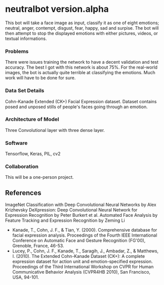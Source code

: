 # neutralbot version.alpha
This bot will take a face image as input, classify it as one of eight emotions; neutral, anger, contempt, disgust, fear, happy, sad and surpise. 
The bot will then attempt to stop the displayed emotions with either pictures, videos, or textual informations. 
### Problems
There were issues training the network to have a decent validation and test accuracy. The best I got with this network is about 75%. For the real-world images, the bot is actually quite terrible at classifying the emotions. Much work will have to be done for sure.
### Data Set Details
Cohn-Kanade Extended (CK+) Facial Expression dataset. Dataset contains posed and unposed stills of people's faces going through an emotion. 
### Architecture of Model
Three Convolutional layer with three dense layer. 
### Software
Tensorflow, Keras, PIL, cv2 
### Collaboration
This will be a one-person project. 
## References
ImageNet Classification with Deep Convolutional Neural Networks by Alex Krizhevsky
DeXpression: Deep Convolutional Neural Network for Expression Recognition by Peter Burkert et al.
Automated Face Analysis by Feature Tracking and Expression Recognition by Zeming Li

- Kanade, T., Cohn, J. F., & Tian, Y. (2000). Comprehensive database for facial expression analysis. Proceedings of the Fourth IEEE International Conference on Automatic Face and Gesture Recognition (FG'00), Grenoble, France, 46-53.
- Lucey, P., Cohn, J. F., Kanade, T., Saragih, J., Ambadar, Z., & Matthews, I. (2010). The Extended Cohn-Kanade Dataset (CK+): A complete expression dataset for action unit and emotion-specified expression. Proceedings of the Third International Workshop on CVPR for Human Communicative Behavior Analysis (CVPR4HB 2010), San Francisco, USA, 94-101.
